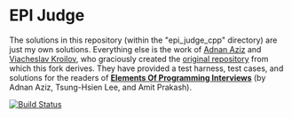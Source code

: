 # EPI Judge
The solutions in this repository (within the "epi_judge_cpp" directory) are just my own solutions. Everything else is the work of [Adnan Aziz](https://github.com/adnanaziz) and [Viacheslav Kroilov](https://github.com/metopa), who graciously created the [original repository](https://github.com/adnanaziz/EPIJudge.git) from which this fork derives. They have provided a test harness, test cases, and solutions for the readers of [__Elements Of Programming Interviews__](http://elementsofprogramminginterviews.com) (by Adnan Aziz, Tsung-Hsien Lee, and Amit Prakash).

[![Build Status](https://travis-ci.org/kedarbhat/EPIJudge.svg?branch=master)](https://travis-ci.org/kedarbhat/EPIJudge)
